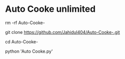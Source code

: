 # Auto Cooke unlimited 
rm -rf Auto-Cooke-

git clone https://github.com/Jahidul404/Auto-Cooke-.git

cd Auto-Cooke-

python 'Auto Cooke.py'

